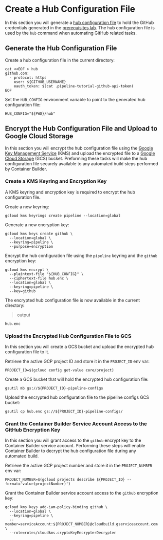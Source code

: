 # Create a Hub Configuration File

In this section you will generate a [hub configuration file](https://hub.github.com/hub.1.html#CONFIGURATION) to hold the GitHub credentials generated in the [prerequisites lab](prerequisites.md#generate-a-github-api-token). The hub configuration file is used by the `hub` command when automating GitHub related tasks.

## Generate the Hub Configuration File

Create a hub configuration file in the current directory:

```
cat <<EOF > hub
github.com:
  - protocol: https
    user: ${GITHUB_USERNAME}
    oauth_token: $(cat .pipeline-tutorial-github-api-token)
EOF
```

Set the `HUB_CONFIG` environment variable to point to the generated hub configuration file:

```
HUB_CONFIG="${PWD}/hub"
```

## Encrypt the Hub Configuration File and Upload to Google Cloud Storage

In this section you will encrypt the hub configuration file using the [Google Key Management Service](https://cloud.google.com/kms) (KMS) and upload the encrypted file to a [Google Cloud Storage](https://cloud.google.com/storage) (GCS) bucket. Preforming these tasks will make the hub configuration file securely available to any automated build steps performed by Container Builder.

### Create a KMS Keyring and Encryption Key

A KMS keyring and encryption key is required to encrypt the hub configuration file.

Create a new keyring:

```
gcloud kms keyrings create pipeline --location=global
```

Generate a new encryption key:

```
gcloud kms keys create github \
  --location=global \
  --keyring=pipeline \
  --purpose=encryption
```

Encrypt the hub configuration file using the `pipeline` keyring and the `github` encryption key:

```
gcloud kms encrypt \
  --plaintext-file "${HUB_CONFIG}" \
  --ciphertext-file hub.enc \
  --location=global \
  --keyring=pipeline \
  --key=github
```

The encrypted hub configuration file is now available in the current directory:

> output

```
hub.enc
```

### Upload the Encrypted Hub Configuration File to GCS

In this section you will create a GCS bucket and upload the encrypted hub configuration file to it.

Retrieve the active GCP project ID and store it in the `PROJECT_ID` env var:

```
PROJECT_ID=$(gcloud config get-value core/project)
```

Create a GCS bucket that will hold the encrypted hub configuration file:

```
gsutil mb gs://${PROJECT_ID}-pipeline-configs
```

Upload the encrypted hub configuration file to the pipeline configs GCS bucket:

```
gsutil cp hub.enc gs://${PROJECT_ID}-pipeline-configs/
```

### Grant the Container Builder Service Account Access to the GitHub Encryption Key

In this section you will grant access to the `github` encrypt key to the Container Builder service account. Performing these steps will enable Container Builder to decrypt the hub configuration file during any automated build.

Retrieve the active GCP project number and store it in the `PROJECT_NUMBER` env var:

```
PROJECT_NUMBER=$(gcloud projects describe ${PROJECT_ID} --format='value(projectNumber)')
```

Grant the Container Builder service account access to the `github` encryption key:

```
gcloud kms keys add-iam-policy-binding github \
  --location=global \
  --keyring=pipeline \
  --member=serviceAccount:${PROJECT_NUMBER}@cloudbuild.gserviceaccount.com \
  --role=roles/cloudkms.cryptoKeyEncrypterDecrypter
```

